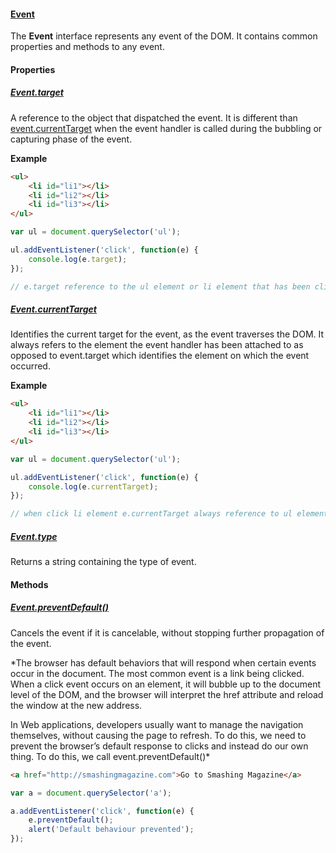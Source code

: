 #### [Event](https://developer.mozilla.org/en-US/docs/Web/API/Event)

The **Event** interface represents any event of the DOM. It contains common properties and methods to any event.

#### Properties

##### [Event.target](https://developer.mozilla.org/en-US/docs/Web/API/Event/target)

A reference to the object that dispatched the event. It is different than [event.currentTarget](https://developer.mozilla.org/en-US/docs/Web/API/Event/currentTarget) when the event handler is called during the bubbling or capturing phase of the event.

**Example**

```html
<ul>
    <li id="li1"></li>
    <li id="li2"></li>
    <li id="li3"></li>
</ul>
```

```javascript
var ul = document.querySelector('ul');

ul.addEventListener('click', function(e) {
    console.log(e.target);
});

// e.target reference to the ul element or li element that has been clicked(ul or li element)
```


##### [Event.currentTarget](https://developer.mozilla.org/en-US/docs/Web/API/Event/currentTarget)

Identifies the current target for the event, as the event traverses the DOM. It always refers to the element the event handler has been attached to as opposed to event.target which identifies the element on which the event occurred.

**Example**

```html
<ul>
    <li id="li1"></li>
    <li id="li2"></li>
    <li id="li3"></li>
</ul>
```

```javascript
var ul = document.querySelector('ul');

ul.addEventListener('click', function(e) {
    console.log(e.currentTarget);
});

// when click li element e.currentTarget always reference to ul element
```

##### [Event.type](https://developer.mozilla.org/en-US/docs/Web/API/Event/type)

Returns a string containing the type of event.

#### Methods

##### [Event.preventDefault()](https://developer.mozilla.org/en-US/docs/Web/API/Event/preventDefault)

Cancels the event if it is cancelable, without stopping further propagation of the event.

*The browser has default behaviors that will respond when certain events occur in the document. The most common event is a link being clicked. When a click event occurs on an <a> element, it will bubble up to the document level of the DOM, and the browser will interpret the href attribute and reload the window at the new address.

In Web applications, developers usually want to manage the navigation themselves, without causing the page to refresh. To do this, we need to prevent the browser’s default response to clicks and instead do our own thing. To do this, we call event.preventDefault()*

```html
<a href="http://smashingmagazine.com">Go to Smashing Magazine</a>
```

```javascript
var a = document.querySelector('a');

a.addEventListener('click', function(e) {
    e.preventDefault();
    alert('Default behaviour prevented');
});
```
